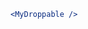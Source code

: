 ```jsx
<MyDroppable />
```

```jsx { "file": "src/demo/MyDroppable/etc/Hello.js", "static": true}

```

```jsx { "file": "src/demo/MyDroppable/index.js", "static": true}

```
